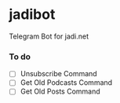 # jadibot
Telegram Bot for jadi.net

### To do

- [ ] Unsubscribe Command
- [ ] Get Old Podcasts Command
- [ ] Get Old Posts Command
